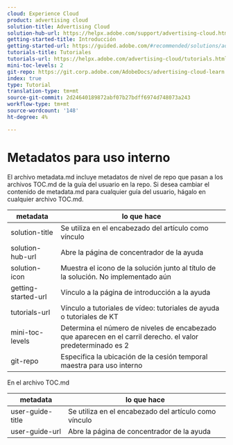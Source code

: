 ```yaml
---
cloud: Experience Cloud
product: advertising cloud
solution-title: Advertising Cloud
solution-hub-url: https://helpx.adobe.com/support/advertising-cloud.html
getting-started-title: Introducción
getting-started-url: https://guided.adobe.com/#recommended/solutions/advertising-cloud
tutorials-title: Tutoriales
tutorials-url: https://helpx.adobe.com/advertising-cloud/tutorials.html
mini-toc-levels: 2
git-repo: https://git.corp.adobe.com/AdobeDocs/advertising-cloud-learn.es-ES
index: true
type: Tutorial
translation-type: tm+mt
source-git-commit: 2d24640189872abf07b27bdff6974d748073a243
workflow-type: tm+mt
source-wordcount: '148'
ht-degree: 4%

---
```



# Metadatos para uso interno

El archivo metadata.md incluye metadatos de nivel de repo que pasan a los archivos TOC.md de la guía del usuario en la repo. Si desea cambiar el contenido de metadata.md para cualquier guía del usuario, hágalo en cualquier archivo TOC.md.

| metadata | lo que hace |
|--- |--- |
| solution-title | Se utiliza en el encabezado del artículo como vínculo |
| solution-hub-url | Abre la página de concentrador de la ayuda |
| solution-icon | Muestra el icono de la solución junto al título de la solución. No implementado aún |
| getting-started-url | Vínculo a la página de introducción a la ayuda |
| tutorials-url | Vínculo a tutoriales de vídeo: tutoriales de ayuda o tutoriales de KT |
| mini-toc-levels | Determina el número de niveles de encabezado que aparecen en el carril derecho. el valor predeterminado es 2 |
| git-repo | Especifica la ubicación de la cesión temporal maestra para uso interno |

En el archivo TOC.md

| metadata | lo que hace |
|--- |--- |
| user-guide-title | Se utiliza en el encabezado del artículo como vínculo |
| user-guide-url | Abre la página de concentrador de la ayuda |
